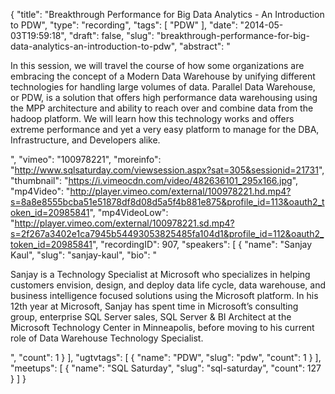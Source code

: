 {
  "title": "Breakthrough Performance for Big Data Analytics - An Introduction to PDW",
  "type": "recording",
  "tags": [
    "PDW"
  ],
  "date": "2014-05-03T19:59:18",
  "draft": false,
  "slug": "breakthrough-performance-for-big-data-analytics-an-introduction-to-pdw",
  "abstract": "<p>In this session, we will travel the course of how some organizations are embracing the concept of a Modern Data Warehouse by unifying different technologies for handling large volumes of data. Parallel Data Warehouse, or PDW, is a solution that offers high performance data warehousing using the MPP architecture and ability to reach over and combine data from the hadoop platform. We will learn how this technology works and offers extreme performance and yet a very easy platform to manage for the DBA, Infrastructure, and Developers alike.</p>",
  "vimeo": "100978221",
  "moreinfo": "http://www.sqlsaturday.com/viewsession.aspx?sat=305&sessionid=21731",
  "thumbnail": "https://i.vimeocdn.com/video/482636101_295x166.jpg",
  "mp4Video": "http://player.vimeo.com/external/100978221.hd.mp4?s=8a8e8555bcba51e51878df8d08d5a5f4b881e875&profile_id=113&oauth2_token_id=20985841",
  "mp4VideoLow": "http://player.vimeo.com/external/100978221.sd.mp4?s=2f267a3402e1ca7945b54493053825485fa104d1&profile_id=112&oauth2_token_id=20985841",
  "recordingID": 907,
  "speakers": [
    {
      "name": "Sanjay Kaul",
      "slug": "sanjay-kaul",
      "bio": "<p>Sanjay is a Technology Specialist at Microsoft who specializes in helping customers envision, design, and deploy data life cycle, data warehouse, and business intelligence focused solutions using the Microsoft platform. In his 12th year at Microsoft, Sanjay has spent time in Microsoft’s consulting group, enterprise SQL Server sales, SQL Server & BI Architect at the Microsoft Technology Center in Minneapolis, before moving to his current role of Data Warehouse Technology Specialist.</p>",
      "count": 1
    }
  ],
  "ugtvtags": [
    {
      "name": "PDW",
      "slug": "pdw",
      "count": 1
    }
  ],
  "meetups": [
    {
      "name": "SQL Saturday",
      "slug": "sql-saturday",
      "count": 127
    }
  ]
}